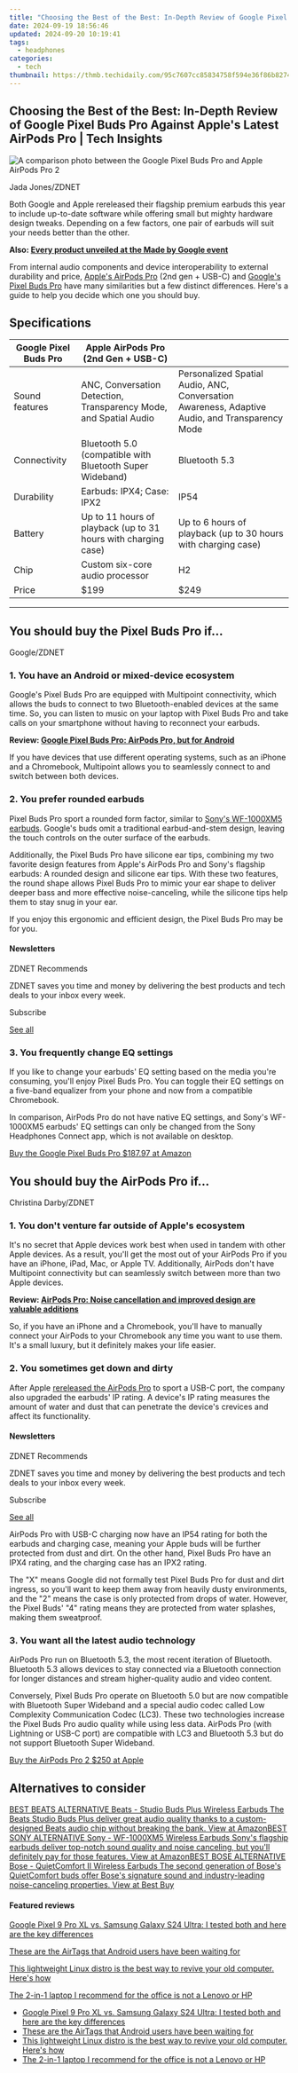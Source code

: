 ```yaml
---
title: "Choosing the Best of the Best: In-Depth Review of Google Pixel Buds Pro Against Apple's Latest AirPods Pro | Tech Insights"
date: 2024-09-19 18:56:46
updated: 2024-09-20 10:19:41
tags:
  - headphones
categories:
  - tech
thumbnail: https://thmb.techidaily.com/95c7607cc85834758f594e36f86b8274633568f32ba37267dd79e6e802f121e2.png
---
```


## Choosing the Best of the Best: In-Depth Review of Google Pixel Buds Pro Against Apple's Latest AirPods Pro | Tech Insights

![A comparison photo between the Google Pixel Buds Pro and Apple AirPods Pro 2](https://www.zdnet.com/a/img/resize/677a2de3171ea5a7339f150cc9e78c2fc79e3c83/2023/10/03/45ce4c69-a1f0-45d5-b1db-1f51cc3f373a/pixelvsairpods.jpg?auto=webp&width=1280)

Jada Jones/ZDNET

Both Google and Apple rereleased their flagship premium earbuds this year to include up-to-date software while offering small but mighty hardware design tweaks. Depending on a few factors, one pair of earbuds will suit your needs better than the other.

**Also: [Every product unveiled at the Made by Google event](https://www.zdnet.com/article/everything-were-expecting-at-googles-pixel-event-tomorrow-8-pro-watch-2-buds/)**

From internal audio components and device interoperability to external durability and price, [Apple's AirPods Pro](https://apple.sjv.io/c/159047/435031/7613?&sharedId=zdnet&u=https%3A%2F%2Fwww.apple.com%2Fairpods-pro%2F%3Fcampaign%3Dtrue&subId1=zd-%5F%5FCOM%5FCLICK%5FID%5F%5F-dtp) (2nd gen + USB-C) and [Google's Pixel Buds Pro](https://buy.geni.us/Proxy.ashx?TSID=368250&GR%5FURL=https%3A%2F%2Fwww.amazon.com%2FGoogle-Pixel-Buds-Pro-Headphones%2Fdp%2FB0CCJZW1JZ%3Ftag%3Dzd-buy-button-20%26ascsubtag%3D%5F%5FCOM%5FCLICK%5FID%5F%5F%7C6a0a7b73-afb0-4f0b-9b25-8392565e8a13%7Cdtp&dtb=1) have many similarities but a few distinct differences. Here's a guide to help you decide which one you should buy.

##  Specifications 

| Google Pixel Buds Pro | Apple AirPods Pro (2nd Gen + USB-C)                               |                                                                                                |
| --------------------- | ----------------------------------------------------------------- | ---------------------------------------------------------------------------------------------- |
| Sound features        | ANC, Conversation Detection, Transparency Mode, and Spatial Audio | Personalized Spatial Audio, ANC, Conversation Awareness, Adaptive Audio, and Transparency Mode |
| Connectivity          | Bluetooth 5.0 (compatible with Bluetooth Super Wideband)          | Bluetooth 5.3                                                                                  |
| Durability            | Earbuds: IPX4; Case: IPX2                                         | IP54                                                                                           |
| Battery               | Up to 11 hours of playback (up to 31 hours with charging case)    | Up to 6 hours of playback (up to 30 hours with charging case)                                  |
| Chip                  | Custom six-core audio processor                                   | H2                                                                                             |
| Price                 | $199                                                              | $249                                                                                           |

---

##  You should buy the Pixel Buds Pro if...  

Google/ZDNET

###  1\. You have an Android or mixed-device ecosystem

Google's Pixel Buds Pro are equipped with Multipoint connectivity, which allows the buds to connect to two Bluetooth-enabled devices at the same time. So, you can listen to music on your laptop with Pixel Buds Pro and take calls on your smartphone without having to reconnect your earbuds.

**Review: [Google Pixel Buds Pro: AirPods Pro, but for Android](https://www.zdnet.com/article/google-pixel-buds-pro-review/)**

If you have devices that use different operating systems, such as an iPhone and a Chromebook, Multipoint allows you to seamlessly connect to and switch between both devices.

### 2\. You prefer rounded earbuds

Pixel Buds Pro sport a rounded form factor, similar to [Sony's WF-1000XM5 earbuds](https://www.zdnet.com/article/sonys-new-wf-1000xm5-may-just-be-the-best-premium-earbuds-right-now/). Google's buds omit a traditional earbud-and-stem design, leaving the touch controls on the outer surface of the earbuds.

Additionally, the Pixel Buds Pro have silicone ear tips, combining my two favorite design features from Apple's AirPods Pro and Sony's flagship earbuds: A rounded design and silicone ear tips. With these two features, the round shape allows Pixel Buds Pro to mimic your ear shape to deliver deeper bass and more effective noise-canceling, while the silicone tips help them to stay snug in your ear.

If you enjoy this ergonomic and efficient design, the Pixel Buds Pro may be for you.

#### Newsletters

ZDNET Recommends

ZDNET saves you time and money by delivering the best products and tech deals to your inbox every week.

 Subscribe

[See all](https://www.zdnet.com/newsletters/)

###  3\. You frequently change EQ settings

If you like to change your earbuds' EQ setting based on the media you're consuming, you'll enjoy Pixel Buds Pro. You can toggle their EQ settings on a five-band equalizer from your phone and now from a compatible Chromebook.

In comparison, AirPods Pro do not have native EQ settings, and Sony's WF-1000XM5 earbuds' EQ settings can only be changed from the Sony Headphones Connect app, which is not available on desktop.

[Buy the Google Pixel Buds Pro $187.97 at Amazon](https://buy.geni.us/Proxy.ashx?TSID=368250&GR%5FURL=https%3A%2F%2Fwww.amazon.com%2Fdp%2FB0CCJZW1JZ%3FlinkCode%3Dogi%26th%3D1%26psc%3D1%26tag%3Dzd-buy-button-20%26ascsubtag%3D%5F%5FCOM%5FCLICK%5FID%5F%5F%7C6a0a7b73-afb0-4f0b-9b25-8392565e8a13%7Cdtp&dtb=1)

##  You should buy the AirPods Pro if... 

Christina Darby/ZDNET

###  1\. You don't venture far outside of Apple's ecosystem

It's no secret that Apple devices work best when used in tandem with other Apple devices. As a result, you'll get the most out of your AirPods Pro if you have an iPhone, iPad, Mac, or Apple TV. Additionally, AirPods don't have Multipoint connectivity but can seamlessly switch between more than two Apple devices.

**Review: [AirPods Pro: Noise cancellation and improved design are valuable additions](https://www.zdnet.com/product/apple-airpods-pro/)**

So, if you have an iPhone and a Chromebook, you'll have to manually connect your AirPods to your Chromebook any time you want to use them. It's a small luxury, but it definitely makes your life easier.

### 2\. You sometimes get down and dirty

After Apple [rereleased the AirPods Pro](https://www.zdnet.com/article/the-airpods-pro-2-got-a-huge-upgrade-and-theyre-on-sale-right-now/) to sport a USB-C port, the company also upgraded the earbuds' IP rating. A device's IP rating measures the amount of water and dust that can penetrate the device's crevices and affect its functionality.

#### Newsletters

ZDNET Recommends

ZDNET saves you time and money by delivering the best products and tech deals to your inbox every week.

 Subscribe

[See all](https://www.zdnet.com/newsletters/)

AirPods Pro with USB-C charging now have an IP54 rating for both the earbuds and charging case, meaning your Apple buds will be further protected from dust and dirt. On the other hand, Pixel Buds Pro have an IPX4 rating, and the charging case has an IPX2 rating.

The "X" means Google did not formally test Pixel Buds Pro for dust and dirt ingress, so you'll want to keep them away from heavily dusty environments, and the "2" means the case is only protected from drops of water. However, the Pixel Buds' "4" rating means they are protected from water splashes, making them sweatproof.

###  3\. You want all the latest audio technology

AirPods Pro run on Bluetooth 5.3, the most recent iteration of Bluetooth. Bluetooth 5.3 allows devices to stay connected via a Bluetooth connection for longer distances and stream higher-quality audio and video content.

Conversely, Pixel Buds Pro operate on Bluetooth 5.0 but are now compatible with Bluetooth Super Wideband and a special audio codec called Low Complexity Communication Codec (LC3). These two technologies increase the Pixel Buds Pro audio quality while using less data. AirPods Pro (with Lightning or USB-C port) are compatible with LC3 and Bluetooth 5.3 but do not support Bluetooth Super Wideband.

[Buy the AirPods Pro 2 $250 at Apple](https://apple.sjv.io/c/159047/435031/7613?&sharedId=zdnet&u=https%3A%2F%2Fwww.apple.com%2Fairpods-pro%2F%3Fcampaign%3Dtrue&subId1=zd-%5F%5FCOM%5FCLICK%5FID%5F%5F-dtp)

##  Alternatives to consider 

[BEST BEATS ALTERNATIVE Beats - Studio Buds Plus Wireless Earbuds The Beats Studio Buds Plus deliver great audio quality thanks to a custom-designed Beats audio chip without breaking the bank. View at Amazon](https://buy.geni.us/Proxy.ashx?TSID=368250&GR%5FURL=https%3A%2F%2Fwww.amazon.com%2Fdp%2FB0BZK2Z2TC%2Fref%3Dfs%5Fa%5Fbt2%5Fus1%3Ftag%3Dzd-buy-button-20%26ascsubtag%3D%5F%5FCOM%5FCLICK%5FID%5F%5F%7C6a0a7b73-afb0-4f0b-9b25-8392565e8a13%7Cdtp&dtb=1)[BEST SONY ALTERNATIVE Sony - WF-1000XM5 Wireless Earbuds Sony's flagship earbuds deliver top-notch sound quality and noise canceling, but you'll definitely pay for those features. View at Amazon](https://buy.geni.us/Proxy.ashx?TSID=368250&GR%5FURL=https%3A%2F%2Fwww.amazon.com%2FSony-WF-1000XM5-Bluetooth-Canceling-Headphones%2Fdp%2FB0C33XXS56%3Ftag%3Dzd-buy-button-20%26ascsubtag%3D%5F%5FCOM%5FCLICK%5FID%5F%5F%7C6a0a7b73-afb0-4f0b-9b25-8392565e8a13%7Cdtp&dtb=1)[BEST BOSE ALTERNATIVE Bose - QuietComfort II Wireless Earbuds The second generation of Bose's QuietComfort buds offer Bose's signature sound and industry-leading noise-canceling properties. View at Best Buy](https://shop-links.co/link/?url=https%3A%2F%2Fwww.bestbuy.com%2Fsite%2Fbose-quietcomfort-earbuds-ii-true-wireless-noise-cancelling-in-ear-headphones-triple-black%2F6512575.p%3FskuId%3D6512575%26&publisher_slug=itechdaily19598&exclusive=1)

#### Featured reviews

[Google Pixel 9 Pro XL vs. Samsung Galaxy S24 Ultra: I tested both and here are the key differences](https://www.zdnet.com/article/google-pixel-9-pro-xl-vs-samsung-galaxy-s24-ultra/ "Google Pixel 9 Pro XL vs. Samsung Galaxy S24 Ultra: I tested both and here are the key differences")

[These are the AirTags that Android users have been waiting for](https://www.zdnet.com/article/these-are-the-airtags-that-android-users-have-been-waiting-for/ "These are the AirTags that Android users have been waiting for")

[This lightweight Linux distro is the best way to revive your old computer. Here's how](https://www.zdnet.com/article/this-lightweight-linux-distro-is-the-best-way-to-revive-your-old-computer-heres-how/ "This lightweight Linux distro is the best way to revive your old computer. Here's how")

[The 2-in-1 laptop I recommend for the office is not a Lenovo or HP](https://www.zdnet.com/article/one-of-the-most-versatile-2-in-1-laptops-ive-tested-is-not-a-lenovo-or-hp/ "The 2-in-1 laptop I recommend for the office is not a Lenovo or HP")

* [Google Pixel 9 Pro XL vs. Samsung Galaxy S24 Ultra: I tested both and here are the key differences](https://www.zdnet.com/article/google-pixel-9-pro-xl-vs-samsung-galaxy-s24-ultra/ "Google Pixel 9 Pro XL vs. Samsung Galaxy S24 Ultra: I tested both and here are the key differences")
* [These are the AirTags that Android users have been waiting for](https://www.zdnet.com/article/these-are-the-airtags-that-android-users-have-been-waiting-for/ "These are the AirTags that Android users have been waiting for")
* [This lightweight Linux distro is the best way to revive your old computer. Here's how](https://www.zdnet.com/article/this-lightweight-linux-distro-is-the-best-way-to-revive-your-old-computer-heres-how/ "This lightweight Linux distro is the best way to revive your old computer. Here's how")
* [The 2-in-1 laptop I recommend for the office is not a Lenovo or HP](https://www.zdnet.com/article/one-of-the-most-versatile-2-in-1-laptops-ive-tested-is-not-a-lenovo-or-hp/ "The 2-in-1 laptop I recommend for the office is not a Lenovo or HP")

<ins class="adsbygoogle"
     style="display:block"
     data-ad-format="autorelaxed"
     data-ad-client="ca-pub-7571918770474297"
     data-ad-slot="1223367746"></ins>



<ins class="adsbygoogle"
     style="display:block"
     data-ad-client="ca-pub-7571918770474297"
     data-ad-slot="8358498916"
     data-ad-format="auto"
     data-full-width-responsive="true"></ins>
